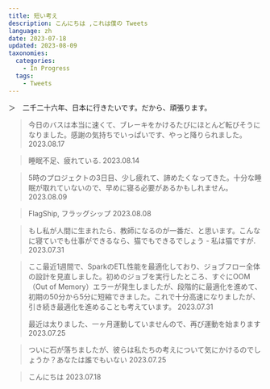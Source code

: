 ```yaml
---
title: 短い考え
description: こんにちは ,これは僕の Tweets
language: zh
date: 2023-07-18
updated: 2023-08-09
taxonomies:
  categories:
    - In Progress
  tags:
    - Tweets
---
```


＞　二千二十六年、日本に行きたいです。だから、頑張ります。

> 今日のバスは本当に速くて、ブレーキをかけるたびにほとんど転びそうになりました。感謝の気持ちでいっぱいです、やっと降りられました。 2023.08.17

> 睡眠不足、疲れている. 2023.08.14 

> 5時のプロジェクトの3日目、少し疲れて、諦めたくなってきた。十分な睡眠が取れていないので、早めに寝る必要があるかもしれません。 2023.08.09
 
> FlagShip, フラッグシップ 2023.08.08
 
> もし私が人間に生まれたら、教師になるのが一番だ、と思います。こんなに寝ていでも仕事ができるなら、猫でもできるでしょう - 私は猫ですが. 2023.07.31

<!-- more -->

> ここ最近1週間で、SparkのETL性能を最適化しており、ジョブフロー全体の設計を見直しました。初めのジョブを実行したところ、すぐにOOM（Out of Memory）エラーが発生しましたが、段階的に最適化を進めて、初期の50分から5分に短縮できました。これで十分高速になりましたが、引き続き最適化を進めることも考えています。 2023.07.31
> 
> 最近は太りました、一ヶ月運動していませんので、再び運動を始まります 2023.07.25

> ついに石が落ちましたが、彼らは私たちの考えについて気にかけるのでしょうか？あなたは誰でもいない  2023.07.25

> こんにちは  2023.07.18 
